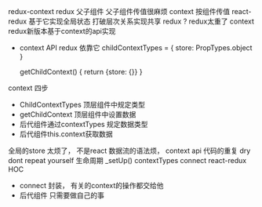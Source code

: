 redux-context
redux 父子组件 父子组件传值很麻烦
context 按组件传值 react-redux 基于它实现全局状态
打破层次关系实现共享 redux ? redux太重了 context
redux新版本基于context的api实现

- context API redux 依靠它
  childContextTypes = {
    store: PropTypes.object
  }

  getChildContext() {
    return {store: {}}
  }

context 四步
- ChildContextTypes 顶层组件中规定类型
- getChildContext 顶层组件中设置数据
- 后代组件通过contextTypes 规定数据类型
- 后代组件this.context获取数据

全局的store 太烦了， 不是react 数据流的语法烦， context api 代码的重复
dry dont repeat yourself 生命周期 _setUp() contextTypes
connect react-redux HOC

- connect 封装， 有关的context的操作都交给他
- 后代组件 只需要做自己的事